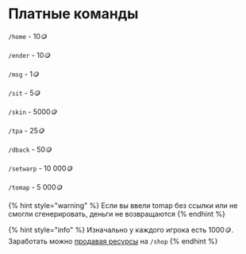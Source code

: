 # Платные команды

`/home` - 10:coin:

`/ender` - 10:coin:

`/msg` - 1:coin:

`/sit` - 5:coin:

`/skin` - 5000:coin:

`/tpa` - 25:coin:

`/dback` - 50:coin:

`/setwarp` - 10 000:coin:

`/tomap` - 5 000:coin:

{% hint style="warning" %}
Если вы ввели tomap без ссылки или не смогли сгенерировать, деньги не возвращаются
{% endhint %}

{% hint style="info" %}
Изначально у каждого игрока есть 1000:coin:. Заработать можно [продавая ресурсы](prodazha-i-pokupka.md) на `/shop`
{% endhint %}
